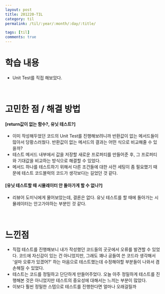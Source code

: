 ```yaml
---
layout: post
title: 201220-TIL
category: til
permalink: /til/:year/:month/:day/:title/

tags: [til]
comments: true
---
```


# 학습 내용
- Unit Test를 직접 해보았다.

<br>

# 고민한 점 / 해결 방법
#### [return값이 없는 함수?, 유닛 테스트?]
- 이미 작성해두었던 코드의 Unit Test를 진행해보려니까 반환값이 없는 메서드들이 많아서 당황스러웠다. 반환값이 없는 메서드의 결과는 어떤 식으로 비교해줄 수 있을까?
- 테스트 메서드 내부에서 값을 저장할 새로운 프로퍼티를 만들어준 후, 그 프로퍼티와 기대값을 비교하는 방식으로 해결할 수 있었다.
- 메서드 하나를 테스트하기 위해서 다른 조건들에 대한 사전 세팅이 좀 필요했기 때문에 테스트 코드블럭의 코드가 생각보다는 길었던 것 같다.

#### [유닛 테스트할 때 시뮬레이터 안 돌아가게 할 수 없나?]
- 리뷰어 도미닉에게 물어보았는데, 결론은 없다. 유닛 테스트를 할 때에 돌아가는 시뮬레이터는 안고가야하는 부분인 것 같다.

<br>

# 느낀점
- 직접 테스트를 진행해보니 내가 작성했던 코드들의 곳곳에서 오류를 발견할 수 있었다. 코드에 자신감이 있는 건 아니었지만, 그래도 꽤나 공들여 쓴 코드라 생각해서 '설마 오류가 있겠어?' 하는 마음으로 테스트했는데 수정해야할 부분들이 나와서 겸손해질 수 있었다.
- 테스트는 코드를 정밀하고 단단하게 만들어주었다. 오늘 아주 정밀하게 테스트를 진행해본 것은 아니었지만 테스트의 중요성에 대해서는 느끼는 부분이 많았다.
- 이보다 훨씬 정밀한 스텝으로 테스트를 진행한다면 얼마나 오래걸릴까

<br>
